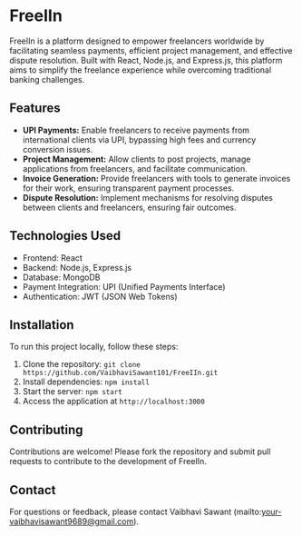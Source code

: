 # FreeIIn

FreeIIn is a platform designed to empower freelancers worldwide by facilitating seamless payments, efficient project management, and effective dispute resolution. Built with React, Node.js, and Express.js, this platform aims to simplify the freelance experience while overcoming traditional banking challenges.

## Features

- **UPI Payments:** Enable freelancers to receive payments from international clients via UPI, bypassing high fees and currency conversion issues.
- **Project Management:** Allow clients to post projects, manage applications from freelancers, and facilitate communication.
- **Invoice Generation:** Provide freelancers with tools to generate invoices for their work, ensuring transparent payment processes.
- **Dispute Resolution:** Implement mechanisms for resolving disputes between clients and freelancers, ensuring fair outcomes.

## Technologies Used

- Frontend: React
- Backend: Node.js, Express.js
- Database: MongoDB
- Payment Integration: UPI (Unified Payments Interface)
- Authentication: JWT (JSON Web Tokens)

## Installation

To run this project locally, follow these steps:

1. Clone the repository: `git clone https://github.com/VaibhaviSawant101/FreeIIn.git`
2. Install dependencies: `npm install`
3. Start the server: `npm start`
4. Access the application at `http://localhost:3000`

## Contributing

Contributions are welcome! Please fork the repository and submit pull requests to contribute to the development of FreeIIn.

## Contact

For questions or feedback, please contact Vaibhavi Sawant (mailto:your-vaibhavisawant9689@gmail.com).
